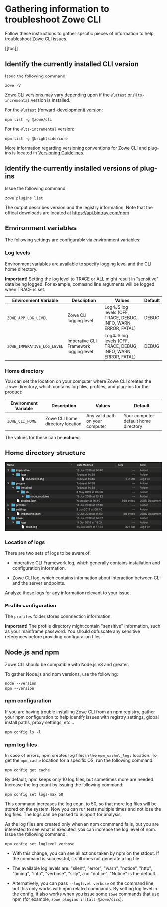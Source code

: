 # Gathering information to troubleshoot Zowe CLI

Follow these instructions to gather specific pieces of information to help troubleshoot Zowe CLI issues.

[[toc]]

## Identify the currently installed CLI version

Issue the following command:

```
zowe -V 
``` 

Zowe CLI versions may vary depending upon if the `@latest` or `@lts-incremental` version is installed.   

For the `@latest` (forward-development) version:

```
npm list -g @zowe/cli
```

For the `@lts-incremental` version:

```
npm list -g @brightside/core
```

More information regarding versioning conventions for Zowe CLI and plug-ins is located in [Versioning Guidelines](https://github.com/zowe/zowe-cli/blob/master/docs/MaintainerVersioning.md). 

## Identify the currently installed versions of plug-ins

Issue the following command:

```
zowe plugins list
```

The output describes version and the registry information. Note that the offical downloads are located at https://api.bintray.com/npm

## Environment variables

The following settings are configurable via environment variables: 

### Log levels

Environment variables are available to specify logging level and the CLI home directory.

**Important\!** Setting the log level to TRACE or ALL might result in "sensitive" data being logged. For example, command line arguments will be logged when TRACE is set.

| Environment Variable | Description | Values | Default |
| ---------------------- | ----------- |------- | ------- |
| `ZOWE_APP_LOG_LEVEL`        | Zowe CLI logging level            | Log4JS log levels (OFF, TRACE, DEBUG, INFO, WARN, ERROR, FATAL) | DEBUG   |
| `ZOWE_IMPERATIVE_LOG_LEVEL` | Imperative CLI Framework logging level | Log4JS log levels (OFF, TRACE, DEBUG, INFO, WARN, ERROR, FATAL) | DEBUG   |

### Home directory

You can set the location on your computer where Zowe CLI creates the *.zowe* directory, which contains log files, profiles, and plug-ins for the product:

| Environment Variable | Description | Values | Default |
| ---------------------- | ----------- | ------ | ------- |
| `ZOWE_CLI_HOME`  | Zowe CLI home directory location | Any valid path on your computer | Your computer default home directory |

The values for these can be **echo**ed.

## Home directory structure

![Home Directory](../../images/troubleshoot/cli/home_struc.png)

### Location of logs

There are two sets of logs to be aware of:

- Imperative CLI Framework log, which generally contains installation and configuration information. 
    
- Zowe CLI log, which contains information about interaction between CLI and the server endpoints. 
    
Analyze these logs for any information relevant to your issue.

### Profile configuration

The `profiles` folder stores connnection information. 

**Important\!** The profile directory might contain "sensitive" information, such as your mainframe password. You should obfuscate any sensitive references before providing configuration files.

## Node.js and npm
Zowe CLI should be compatible with Node.js v8 and greater. 

To gather Node.js and npm versions, use the following:

```
node --version
npm --version
```

### npm configuration 
If you are having trouble installing Zowe CLI from an npm registry, gather your npm configuration to help identify issues with registry settings, global install paths, proxy settings, etc...

```
npm config ls -l
```

### npm log files
In case of errors, npm creates log files in the `npm_cache\_logs` location. To get the `npm_cache` location for a specific OS, run the following command:

```
npm config get cache
```

By default, npm keeps only 10 log files, but sometimes more are needed. Increase the log count by issuing the following command:

```
npm config set logs-max 50
```

This command increases the log count to 50, so that more log files will be stored on the system. Now you can run tests multiple times and not lose the log files. The logs can be passed to Support for analysis. 

As the log files are created only when an npm conmmand fails, but you are interested to see what is executed, you can increase the log level of npm. Issue the following command:

```
npm config set loglevel verbose
```

- With this change, you can see all actions taken by npm on the stdout. If the command is successful, it still does not generate a log file. 

- The available log levels are:
"silent", "error", "warn", "notice", "http", "timing", "info", "verbose", "silly", and "notice". "Notice" is the default.
<!--Explain what each log level means-->

- Alternatively, you can pass `--loglevel verbose` on the command line, but this only works with npm related commands. By setting log level in the config, it also works when you issue some `zowe` commands that use npm (for example, `zowe plugins install @zowe/cics`).
